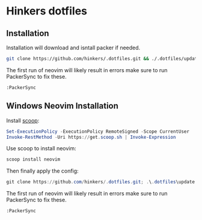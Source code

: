 # Hinkers dotfiles

## Installation

Installation will download and isntall packer if needed.

```bash
git clone https://github.com/hinkers/.dotfiles.git && ./.dotfiles/update.sh
```

The first run of neovim will likely result in errors make sure to run PackerSync to fix these.

```
:PackerSync
```

## Windows Neovim Installation

Install [scoop](https://scoop.sh/):

```powershell
Set-ExecutionPolicy -ExecutionPolicy RemoteSigned -Scope CurrentUser
Invoke-RestMethod -Uri https://get.scoop.sh | Invoke-Expression
```

Use scoop to install neovim:

```powershell
scoop install neovim
```

Then finally apply the config:

```powershell
git clone https://github.com/hinkers/.dotfiles.git; .\.dotfiles\update.bat
```

The first run of neovim will likely result in errors make sure to run PackerSync to fix these.

```
:PackerSync
```
